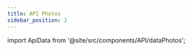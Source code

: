 ```yaml
---
title: API Photos
sidebar_position: 2
---
```


import ApiData from '@site/src/components/API/dataPhotos';


<ApiData />





